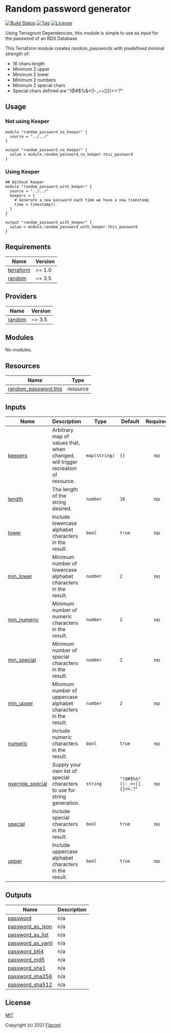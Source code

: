 # Random password generator

[![Build Status](https://github.com/Flaconi/terraform-random-password/actions/workflows/terraform.yml/badge.svg)](https://github.com/Flaconi/terraform-random-password/actions/workflows/terraform.yml)
[![Tag](https://img.shields.io/github/tag/Flaconi/terraform-random-password.svg)](https://github.com/Flaconi/terraform-random-password/releases)
[![License](https://img.shields.io/badge/license-MIT-blue.svg)](https://opensource.org/licenses/MIT)

Using Terragrunt Dependencies, this module is simple to use as input for the password of an RDS Database

This Terraform module creates random_passwords with predefined minimal strength of:
 * 16 chars length
 * Minimum 2 upper
 * Minimum 2 lower
 * Minimum 2 numbers
 * Minimum 2 special chars
 * Special chars defined are "!@#$%&*()-_=+[]{}<>:?"


## Usage

### Not using Keeper

```hcl
module "random_password_no_keeper" {
  source = "../../"
}

output "random_password_no_keeper" {
  value = module.random_password_no_keeper.this_password
}
```

### Using Keeper

```hcl
## Without Keeper
module "random_password_with_keeper" {
  source = "../../"
  keepers = {
    # Generate a new password each time we have a new timestamp
    time = timestamp()
  }
}

output "random_password_with_keeper" {
  value = module.random_password_with_keeper.this_password
}
```


<!-- BEGINNING OF PRE-COMMIT-TERRAFORM DOCS HOOK -->
## Requirements

| Name | Version |
|------|---------|
| <a name="requirement_terraform"></a> [terraform](#requirement\_terraform) | >= 1.0 |
| <a name="requirement_random"></a> [random](#requirement\_random) | ~> 3.5 |

## Providers

| Name | Version |
|------|---------|
| <a name="provider_random"></a> [random](#provider\_random) | ~> 3.5 |

## Modules

No modules.

## Resources

| Name | Type |
|------|------|
| [random_password.this](https://registry.terraform.io/providers/hashicorp/random/latest/docs/resources/password) | resource |

## Inputs

| Name | Description | Type | Default | Required |
|------|-------------|------|---------|:--------:|
| <a name="input_keepers"></a> [keepers](#input\_keepers) | Arbitrary map of values that, when changed, will trigger recreation of resource. | `map(string)` | `{}` | no |
| <a name="input_length"></a> [length](#input\_length) | The length of the string desired. | `number` | `16` | no |
| <a name="input_lower"></a> [lower](#input\_lower) | Include lowercase alphabet characters in the result. | `bool` | `true` | no |
| <a name="input_min_lower"></a> [min\_lower](#input\_min\_lower) | Minimum number of lowercase alphabet characters in the result. | `number` | `2` | no |
| <a name="input_min_numeric"></a> [min\_numeric](#input\_min\_numeric) | Minimum number of numeric characters in the result. | `number` | `2` | no |
| <a name="input_min_special"></a> [min\_special](#input\_min\_special) | Minimum number of special characters in the result. | `number` | `2` | no |
| <a name="input_min_upper"></a> [min\_upper](#input\_min\_upper) | Minimum number of uppercase alphabet characters in the result. | `number` | `2` | no |
| <a name="input_numeric"></a> [numeric](#input\_numeric) | Include numeric characters in the result. | `bool` | `true` | no |
| <a name="input_override_special"></a> [override\_special](#input\_override\_special) | Supply your own list of special characters to use for string generation. | `string` | `"!@#$%&*()-_=+[]{}<>:?"` | no |
| <a name="input_special"></a> [special](#input\_special) | Include special characters in the result. | `bool` | `true` | no |
| <a name="input_upper"></a> [upper](#input\_upper) | Include uppercase alphabet characters in the result. | `bool` | `true` | no |

## Outputs

| Name | Description |
|------|-------------|
| <a name="output_password"></a> [password](#output\_password) | n/a |
| <a name="output_password_as_json"></a> [password\_as\_json](#output\_password\_as\_json) | n/a |
| <a name="output_password_as_list"></a> [password\_as\_list](#output\_password\_as\_list) | n/a |
| <a name="output_password_as_yaml"></a> [password\_as\_yaml](#output\_password\_as\_yaml) | n/a |
| <a name="output_password_b64"></a> [password\_b64](#output\_password\_b64) | n/a |
| <a name="output_password_md5"></a> [password\_md5](#output\_password\_md5) | n/a |
| <a name="output_password_sha1"></a> [password\_sha1](#output\_password\_sha1) | n/a |
| <a name="output_password_sha256"></a> [password\_sha256](#output\_password\_sha256) | n/a |
| <a name="output_password_sha512"></a> [password\_sha512](#output\_password\_sha512) | n/a |

<!-- END OF PRE-COMMIT-TERRAFORM DOCS HOOK -->


## License

[MIT](LICENSE)

Copyright (c) 2021 [Flaconi](https://github.com/Flaconi)
